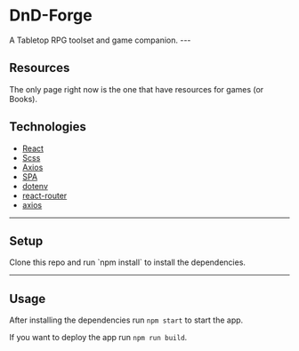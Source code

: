 <h1>DnD-Forge</h1>
A Tabletop RPG toolset and game companion.
---

<h2>Resources</h2>
The only page right now is the one that have resources for games (or Books).

<h2>Technologies</h2>

- [React](https://facebook.github.io/react/)
- [Scss](http://sass-lang.com/)
- [Axios](https://www.npmjs.com/package/axios)
- [SPA](https://en.wikipedia.org/wiki/Single-page_application)
- [dotenv](https://www.npmjs.com/package/dotenv)
- [react-router](https://reactrouter.com)
- [axios](https://www.npmjs.com/package/axios)

---

<h2>Setup</h2>
Clone this repo and run `npm install` to install the dependencies.

---

<h2>Usage</h2>

After installing the dependencies run `npm start` to start the app.

If you want to deploy the app run `npm run build`.
